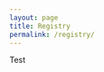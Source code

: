 ```yaml
---
layout: page
title: Registry
permalink: /registry/
---
```


Test

<br><script id='script_myregistry_giftlist_iframe' type='text/javascript' src='http://www.myregistry.com/Visitors/GiftList/iFrames/EmbedRegistry.ashx?r=mOHbJkzsb-Tqwc6VAcajLw2'></script>